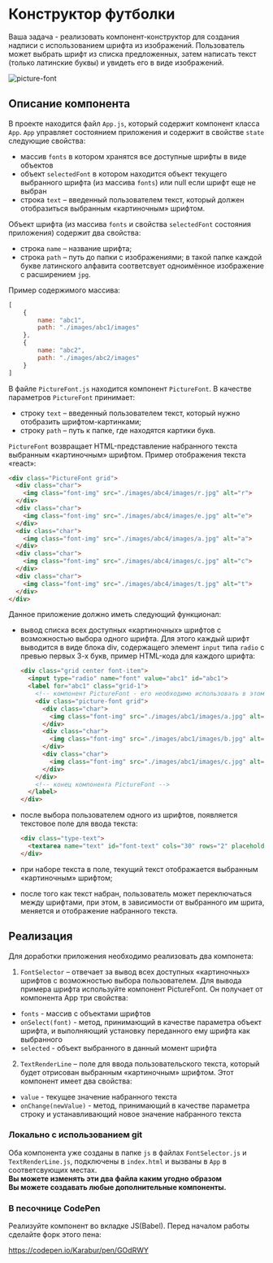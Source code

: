 Конструктор футболки
===

Ваша задача - реализовать компонент-конструктор для создания надписи с использованием шрифта из изображений.
Пользователь может выбрать шрифт из списка предложенных, затем написать текст (только латинские буквы) и увидеть его в виде изображений.

![picture-font](http://i.imgur.com/VAMgmrF.gif)

## Описание компонента

В проекте находится файл `App.js`, который содержит компонент класса `App`. 
`App` управляет состоянием приложения и содержит в свойстве `state` следующие свойства:
- массив `fonts` в котором хранятся все доступные шрифты в виде объектов
- объект `selectedFont` в котором находится объект текущего выбранного шрифта (из массива `fonts`) или null если шрифт еще не выбран
- строка `text` – введенный пользователем текст, который должен отобразиться выбранным «картиночным» шрифтом.  

Объект шрифта (из массива `fonts` и свойства `selectedFont` состояния приложения) содержит два свойства:

- строка `name` – название шрифта;
- строка `path` – путь до папки с изображениями; в такой папке каждой букве латинского алфавита соответсвует одноимённое изображение с расширением `jpg`.

Пример содержимого массива:
```javascript
[
    {
        name: "abc1",
        path: "./images/abc1/images"
    },
    {
        name: "abc2",
        path: "./images/abc2/images"
    }
]
```

В файле `PictureFont.js` находится компонент `PictureFont`. В качестве параметров `PictureFont` принимает:
- строку `text` – введенный пользователем текст, который нужно отобразить шрифтом-картинками;
- строку `path` – путь к папке, где находятся картики букв.

`PictureFont` возвращает HTML-представление набранного текста выбранным «картиночным» шрифтом. Пример отображения текста «react»:
```html
<div class="PictureFont grid">
  <div class="char">
    <img class="font-img" src="./images/abc4/images/r.jpg" alt="r">
  </div>
  <div class="char">
    <img class="font-img" src="./images/abc4/images/e.jpg" alt="e">
  </div>
  <div class="char">
    <img class="font-img" src="./images/abc4/images/a.jpg" alt="a">
  </div>
  <div class="char">
    <img class="font-img" src="./images/abc4/images/c.jpg" alt="c">
  </div>
  <div class="char">
    <img class="font-img" src="./images/abc4/images/t.jpg" alt="t">
  </div>
</div>
```

Данное приложение должно иметь следующий функционал: 
- вывод списка всех доступных «картиночных» шрифтов с возможностью выбора одного шрифта. 
 Для этого каждый шрифт выводится в виде блока div, содержащего элемент `input` типа `radio` с превью первых 3-х букв, пример HTML-кода для каждого шрифта:
  ```html
  <div class="grid center font-item">
    <input type="radio" name="font" value="abc1" id="abc1">
    <label for="abc1" class="grid-1">
      <!-- компонент PictureFont - его необходимо использовать в этом месте -->
      <div class="picture-font grid">
        <div class="char">
          <img class="font-img" src="./images/abc1/images/a.jpg" alt="a">
        </div>
        <div class="char">
          <img class="font-img" src="./images/abc1/images/b.jpg" alt="b">
        </div>
        <div class="char">
          <img class="font-img" src="./images/abc1/images/c.jpg" alt="c">
        </div>
      </div>
      <!-- конец компонента PictureFont -->
    </label>
  </div>
  ```

- после выбора пользователем одного из шрифтов, появляется текстовое поле для ввода текста:
  ```html
  <div class="type-text">
    <textarea name="text" id="font-text" cols="30" rows="2" placeholder="Введите текст для футболки"></textarea>
  </div>
  ```
- при наборе текста в поле, текущий текст отображается выбранным «картиночным» шрифтом;
- после того как текст набран, пользователь может переключаться между шрифтами, при этом, в зависимости от выбранного им шрита, меняется и отображение набранного текста.

## Реализация

Для доработки приложения необходимо реализовать два компонета:
1. `FontSelector` – отвечает за вывод всех доступных «картиночных» шрифтов с возможностью выбора пользователем. 
Для вывода примера шрифта используйте компонент PictureFont. Он получает от компонента App три свойства:
 - `fonts` - массив с объектами шрифтов
 - `onSelect(font)` - метод, принимающий в качестве параметра объект шрифта, и выполняющий установку переданного ему шрифта как выбранного
 - `selected` - объект выбранного в данный момент шрифта
2. `TextRenderLine` – поле для ввода пользовательского текста, который будет отрисован выбранным «картиночным» шрифтом.
Этот компонент имеет два свойства:
- `value` - текущее значение набранного текста
- `onChange(newValue)` - метод, принимающий в качестве параметра строку и устанавливающий новое значение набранного текста


### Локально с использованием git

Оба компонента уже созданы в папке `js` в файлах `FontSelector.js` и `TextRenderLine.js`,
подключены в `index.html` и вызваны в `App` в соответсвующих местах.  
**Вы можете изменять эти два файла каким угодно образом**  
**Вы можете создавать любые дополнительные компоненты.**

### В песочнице CodePen

Реализуйте компонент во вкладке JS(Babel). Перед началом работы сделайте форк этого пена:

https://codepen.io/Karabur/pen/GOdRWY
